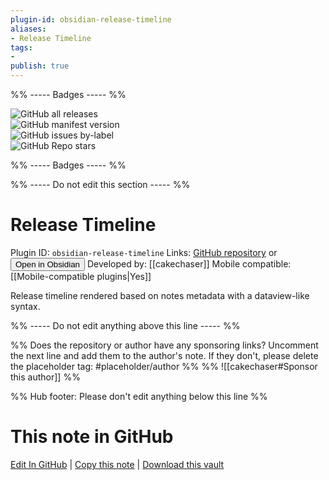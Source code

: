 ```yaml
---
plugin-id: obsidian-release-timeline
aliases:
- Release Timeline
tags: 
- 
publish: true
---
```


%% ----- Badges ----- %%

![GitHub all releases](https://img.shields.io/github/downloads/cakechaser/obsidian-release-timeline/total?color=573E7A&logo=github&style=for-the-badge)   
![GitHub manifest version](https://img.shields.io/github/manifest-json/v/cakechaser/obsidian-release-timeline?color=573E7A&logo=github&style=for-the-badge)   
![GitHub issues by-label](https://img.shields.io/github/issues/cakechaser/obsidian-release-timeline/help%20wanted?color=573E7A&logo=github&style=for-the-badge)   
![GitHub Repo stars](https://img.shields.io/github/stars/cakechaser/obsidian-release-timeline?color=573E7A&logo=github&style=for-the-badge)

%% ----- Badges ----- %%

%% ----- Do not edit this section ----- %%

# Release Timeline

Plugin ID: `obsidian-release-timeline`
Links: [GitHub repository](https://github.com/cakechaser/obsidian-release-timeline) or [<button id=HH>Open in Obsidian</button>](obsidian://show-plugin?id=obsidian-release-timeline)
Developed by: [[cakechaser]]
Mobile compatible: [[Mobile-compatible plugins|Yes]]

Release timeline rendered based on notes metadata with a dataview-like syntax.

%% ----- Do not edit anything above this line ----- %% 

%% Does the repository or author have any sponsoring links? Uncomment the next line and add them to the author's note. If they don't, please delete the placeholder tag: #placeholder/author %%
%% ![[cakechaser#Sponsor this author]] %%

%% Hub footer: Please don't edit anything below this line %%

# This note in GitHub

<span class="git-footer">[Edit In GitHub](https://github.dev/obsidian-community/obsidian-hub/blob/main/02%20-%20Community%20Expansions/02.05%20All%20Community%20Expansions/Plugins/obsidian-release-timeline.md "git-hub-edit-note") | [Copy this note](https://raw.githubusercontent.com/obsidian-community/obsidian-hub/main/02%20-%20Community%20Expansions/02.05%20All%20Community%20Expansions/Plugins/obsidian-release-timeline.md "git-hub-copy-note") | [Download this vault](https://github.com/obsidian-community/obsidian-hub/archive/refs/heads/main.zip "git-hub-download-vault") </span>
